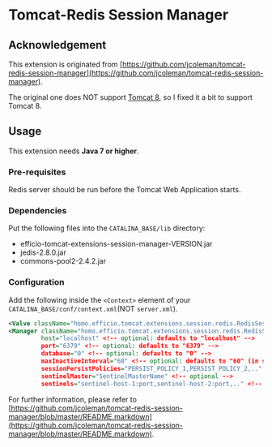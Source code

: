 # Tomcat-Redis Session Manager

## Acknowledgement

This extension is originated from [https://github.com/jcoleman/tomcat-redis-session-manager](https://github.com/jcoleman/tomcat-redis-session-manager).

The original one does NOT support [Tomcat 8](https://github.com/jcoleman/tomcat-redis-session-manager#tomcat-8), so I fixed it a bit to support Tomcat 8.

## Usage

This extension needs **Java 7 or higher**.

### Pre-requisites

Redis server should be run before the Tomcat Web Application starts.

### Dependencies

Put the following files into the `CATALINA_BASE/lib` directory:

- efficio-tomcat-extensions-session-manager-VERSION.jar
- jedis-2.8.0.jar
- commons-pool2-2.4.2.jar

### Configuration

Add the following inside the `<Context>` element of your `CATALINA_BASE/conf/context.xml`(NOT `server.xml`).
```xml
<Valve className="homo.efficio.tomcat.extensions.session.redis.RedisSessionValve" />
<Manager className="homo.efficio.tomcat.extensions.session.redis.RedisSessionManager"
         host="localhost" <!-- optional: defaults to "localhost" -->
         port="6379" <!-- optional: defaults to "6379" -->
         database="0" <!-- optional: defaults to "0" -->
         maxInactiveInterval="60" <!-- optional: defaults to "60" (in seconds) -->
         sessionPersistPolicies="PERSIST_POLICY_1,PERSIST_POLICY_2,.." <!-- optional -->
         sentinelMaster="SentinelMasterName" <!-- optional -->
         sentinels="sentinel-host-1:port,sentinel-host-2:port,.." <!-- optional --> />
```

For further information, please refer to [https://github.com/jcoleman/tomcat-redis-session-manager/blob/master/README.markdown](https://github.com/jcoleman/tomcat-redis-session-manager/blob/master/README.markdown).